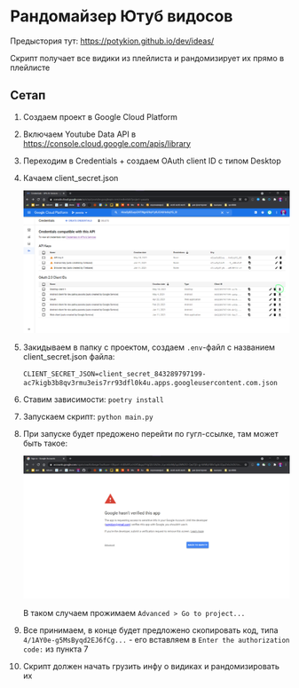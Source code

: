 # Рандомайзер Ютуб видосов

Предыстория тут: https://potykion.github.io/dev/ideas/

Скрипт получает все видики из плейлиста и рандомизирует их прямо в плейлисте

## Сетап

1. Создаем проект в Google Cloud Platform
2. Включаем Youtube Data API в https://console.cloud.google.com/apis/library
3. Переходим в Credentials + создаем OAuth client ID с типом Desktop
4. Качаем client_secret.json

   ![client secret download](img.png)

5. Закидываем в папку с проектом, создаем `.env`-файл с названием client_secret.json файла:

   ```
   CLIENT_SECRET_JSON=client_secret_843289797199-ac7kigb3b8qv3rmu3eis7rr93dfl0k4u.apps.googleusercontent.com.json
   ```

6. Ставим зависимости: `poetry install`

7. Запускаем скрипт: `python main.py`

8. При запуске будет предожено перейти по гугл-ссылке, там может быть такое:

   ![takoe](img_1.png)

   В таком случаем прожимаем `Advanced > Go to project...`

9. Все принимаем, в конце будет предложено скопировать код, типа `4/1AY0e-g5MsByqd2EJ6fCg...` - его вставляем
   в `Enter the authorization code:` из пункта 7

10. Скрипт должен начать грузить инфу о видиках и рандомизировать их